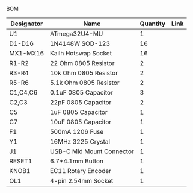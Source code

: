 BOM

|Designator|Name|Quantity|Link|
|----------|----|--------|----|
|U1|ATmega32U4-MU|1||
|D1-D16|1N4148W SOD-123|16||
|MX1-MX16|Kailh Hotswap Socket|16||
|R1-R2|22 Ohm 0805 Resistor|2||
|R3-R4|10k Ohm 0805 Resistor|2||
|R5-R6|5.1k Ohm 0805 Resistor|2||
|C1,C4,C6|0.1uF 0805 Capacitor|3||
|C2,C3|22pF 0805 Capacitor|2||
|C5|1uF 0805 Capacitor|1||
|C7|10uF 0805 Capacitor|1||
|F1|500mA 1206 Fuse|1||
|Y1|16MHz 3225 Crystal|1||
|J1|USB-C Mid Mount Connector|1||
|RESET1|6.7*4.1mm Button|1||
|KNOB1|EC11 Rotary Encoder|1||
|OL1|4-pin 2.54mm Socket|1||
